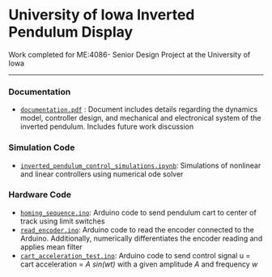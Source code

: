 # University of Iowa Inverted Pendulum Display

Work completed for ME:4086- Senior Design Project at the University of Iowa

--- 

### Documentation

- [`documentation.pdf`](./documentation.pdf) : Document includes details regarding the dynamics model, controller design, and mechanical and electronical system of the inverted pendulum. Includes future work discussion

### Simulation Code

- [`inverted_pendulum_control_simulations.ipynb`](./simulation_code/inverted_pendulum_control_simulations.ipynb): Simulations of nonlinear and linear controllers using numerical ode solver

### Hardware Code

- [`homing_sequence.ino`](./hardware_code/homing_sequence/homing_sequence.ino): Arduino code to send pendulum cart to center of track using limit switches
- [`read_encoder.ino`](./hardware_code/read_encoder/read_encoder.ino): Arduino code to read the encoder connected to the Arduino. Additionally, numerically differentiates the encoder reading and applies mean filter
- [`cart_acceleration_test.ino`](./hardware_code/cart_acceleration_test/cart_acceleration_test.ino): Arduino code to send control signal u = cart acceleration = _A *sin(w*t)_ with a given amplitude _A_ and frequency _w_
